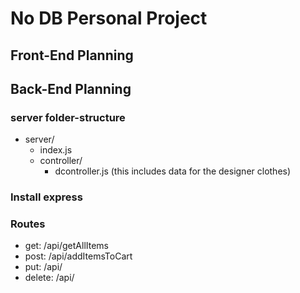 # No DB Personal Project

## Front-End Planning


## Back-End Planning
### server folder-structure
- server/
    - index.js
    - controller/
        - dcontroller.js
        (this includes data for the designer clothes)

### Install express

### Routes
- get: /api/getAllItems
- post: /api/addItemsToCart
- put: /api/
- delete: /api/


